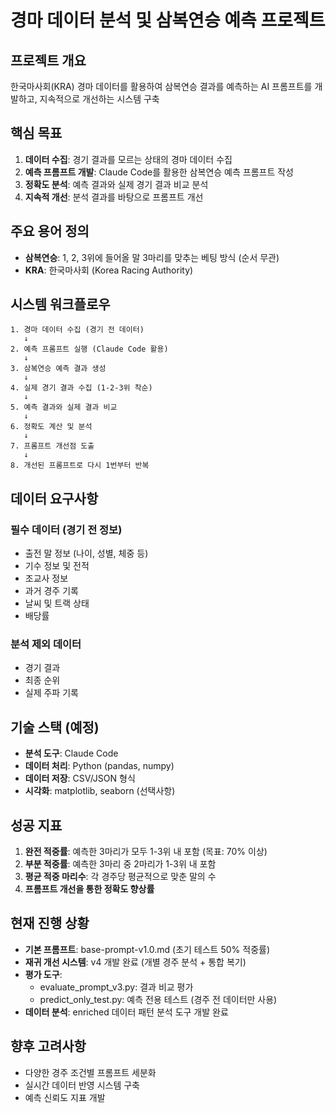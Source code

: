 # 경마 데이터 분석 및 삼복연승 예측 프로젝트

## 프로젝트 개요

한국마사회(KRA) 경마 데이터를 활용하여 삼복연승 결과를 예측하는 AI 프롬프트를 개발하고, 지속적으로 개선하는 시스템 구축

## 핵심 목표

1. **데이터 수집**: 경기 결과를 모르는 상태의 경마 데이터 수집
2. **예측 프롬프트 개발**: Claude Code를 활용한 삼복연승 예측 프롬프트 작성
3. **정확도 분석**: 예측 결과와 실제 경기 결과 비교 분석
4. **지속적 개선**: 분석 결과를 바탕으로 프롬프트 개선

## 주요 용어 정의

- **삼복연승**: 1, 2, 3위에 들어올 말 3마리를 맞추는 베팅 방식 (순서 무관)
- **KRA**: 한국마사회 (Korea Racing Authority)

## 시스템 워크플로우

```
1. 경마 데이터 수집 (경기 전 데이터)
   ↓
2. 예측 프롬프트 실행 (Claude Code 활용)
   ↓
3. 삼복연승 예측 결과 생성
   ↓
4. 실제 경기 결과 수집 (1-2-3위 착순)
   ↓
5. 예측 결과와 실제 결과 비교
   ↓
6. 정확도 계산 및 분석
   ↓
7. 프롬프트 개선점 도출
   ↓
8. 개선된 프롬프트로 다시 1번부터 반복
```

## 데이터 요구사항

### 필수 데이터 (경기 전 정보)
- 출전 말 정보 (나이, 성별, 체중 등)
- 기수 정보 및 전적
- 조교사 정보
- 과거 경주 기록
- 날씨 및 트랙 상태
- 배당률

### 분석 제외 데이터
- 경기 결과
- 최종 순위
- 실제 주파 기록

## 기술 스택 (예정)

- **분석 도구**: Claude Code
- **데이터 처리**: Python (pandas, numpy)
- **데이터 저장**: CSV/JSON 형식
- **시각화**: matplotlib, seaborn (선택사항)

## 성공 지표

1. **완전 적중률**: 예측한 3마리가 모두 1-3위 내 포함 (목표: 70% 이상)
2. **부분 적중률**: 예측한 3마리 중 2마리가 1-3위 내 포함
3. **평균 적중 마리수**: 각 경주당 평균적으로 맞춘 말의 수
4. **프롬프트 개선을 통한 정확도 향상률**

## 현재 진행 상황

- **기본 프롬프트**: base-prompt-v1.0.md (초기 테스트 50% 적중률)
- **재귀 개선 시스템**: v4 개발 완료 (개별 경주 분석 + 통합 복기)
- **평가 도구**: 
  - evaluate_prompt_v3.py: 결과 비교 평가
  - predict_only_test.py: 예측 전용 테스트 (경주 전 데이터만 사용)
- **데이터 분석**: enriched 데이터 패턴 분석 도구 개발 완료

## 향후 고려사항

- 다양한 경주 조건별 프롬프트 세분화
- 실시간 데이터 반영 시스템 구축
- 예측 신뢰도 지표 개발